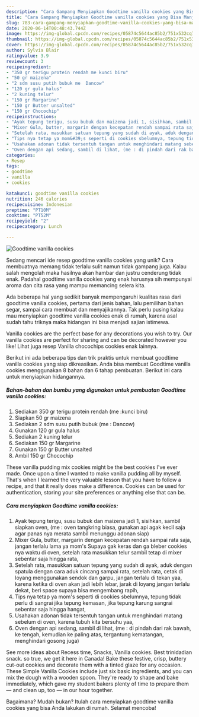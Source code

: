 ```yaml
---
description: "Cara Gampang Menyiapkan Goodtime vanilla cookies yang Bisa Manjain Lidah"
title: "Cara Gampang Menyiapkan Goodtime vanilla cookies yang Bisa Manjain Lidah"
slug: 783-cara-gampang-menyiapkan-goodtime-vanilla-cookies-yang-bisa-manjain-lidah
date: 2020-06-14T00:48:43.744Z
image: https://img-global.cpcdn.com/recipes/05874c5644ac85b2/751x532cq70/goodtime-vanilla-cookies-foto-resep-utama.jpg
thumbnail: https://img-global.cpcdn.com/recipes/05874c5644ac85b2/751x532cq70/goodtime-vanilla-cookies-foto-resep-utama.jpg
cover: https://img-global.cpcdn.com/recipes/05874c5644ac85b2/751x532cq70/goodtime-vanilla-cookies-foto-resep-utama.jpg
author: Sylvia Blair
ratingvalue: 3.9
reviewcount: 3
recipeingredient:
- "350 gr terigu protein rendah me kunci biru"
- "50 gr maizena"
- "2 sdm susu putih bubuk me  Dancow"
- "120 gr gula halus"
- "2 kuning telur"
- "150 gr Margarine"
- "150 gr Butter unsalted"
- "150 gr Chocochip"
recipeinstructions:
- "Ayak tepung terigu, susu bubuk dan maizena jadi 1, sisihkan, sambil siapkan oven, (me : oven tangkring biasa, gunakan api agak kecil saja agar panas nya merata sambil menunggu adonan siap)"
- "Mixer Gula, butter, margarin dengan kecepatan rendah sampai rata saja, jangan terlalu lama ya mom&#39;s Supaya gak keras dan ga bleber cookies nya waktu di oven, setelah rata masukkan telur sambil tetap di mixer sebentar saja hingga rata,"
- "Setelah rata, masukkan satuan tepung yang sudah di ayak, aduk dengan spatula dengan cara aduk cincang sampai rata, setelah rata, cetak di loyang menggunakan sendok dan garpu, jangan terlalu di tekan yaa, karena ketika di oven akan jadi lebih lebar, jarak di loyang jangan terlalu dekat, beri space supaya bisa mengembang rapih,"
- "Tips nya tetap ya mom&#39;s seperti di cookies sbelumnya, tepung tidak perlu di sangrai jika tepung kemasan, jika tepung karung sangrai sebentar saja hingga hangat,"
- "Usahakan adonan tidak tersentuh tangan untuk menghindari matang sebelum di oven, karena tubuh kita bersuhu yaa,"
- "Oven dengan api sedang, sambil di lihat, (me : di pindah dari rak bawah, ke tengah, kemudian ke paling atas, tergantung kematangan, menghindari gosong juga)"
categories:
- Resep
tags:
- goodtime
- vanilla
- cookies

katakunci: goodtime vanilla cookies 
nutrition: 246 calories
recipecuisine: Indonesian
preptime: "PT10M"
cooktime: "PT52M"
recipeyield: "2"
recipecategory: Lunch

---
```



![Goodtime vanilla cookies](https://img-global.cpcdn.com/recipes/05874c5644ac85b2/751x532cq70/goodtime-vanilla-cookies-foto-resep-utama.jpg)

Sedang mencari ide resep goodtime vanilla cookies yang unik? Cara membuatnya memang tidak terlalu sulit namun tidak gampang juga. Kalau salah mengolah maka hasilnya akan hambar dan justru cenderung tidak enak. Padahal goodtime vanilla cookies yang enak harusnya sih mempunyai aroma dan cita rasa yang mampu memancing selera kita.

Ada beberapa hal yang sedikit banyak mempengaruhi kualitas rasa dari goodtime vanilla cookies, pertama dari jenis bahan, lalu pemilihan bahan segar, sampai cara membuat dan menyajikannya. Tak perlu pusing kalau mau menyiapkan goodtime vanilla cookies enak di rumah, karena asal sudah tahu triknya maka hidangan ini bisa menjadi sajian istimewa.

Vanilla cookies are the perfect base for any decorations you wish to try. Our vanilla cookies are perfect for sharing and can be decorated however you like! Lihat juga resep Vanilla chocochips cookies enak lainnya.


Berikut ini ada beberapa tips dan trik praktis untuk membuat goodtime vanilla cookies yang siap dikreasikan. Anda bisa membuat Goodtime vanilla cookies menggunakan 8 bahan dan 6 tahap pembuatan. Berikut ini cara untuk menyiapkan hidangannya.

<!--inarticleads1-->

##### Bahan-bahan dan bumbu yang digunakan untuk pembuatan Goodtime vanilla cookies:

1. Sediakan 350 gr terigu protein rendah (me :kunci biru)
1. Siapkan 50 gr maizena
1. Sediakan 2 sdm susu putih bubuk (me : Dancow)
1. Gunakan 120 gr gula halus
1. Sediakan 2 kuning telur
1. Sediakan 150 gr Margarine
1. Gunakan 150 gr Butter unsalted
1. Ambil 150 gr Chocochip


These vanilla pudding mix cookies might be the best cookies I&#39;ve ever made. Once upon a time I wanted to make vanilla pudding all by myself. That&#39;s when I learned the very valuable lesson that you have to follow a recipe, and that it really does make a difference. Cookies can be used for authentication, storing your site preferences or anything else that can be. 

<!--inarticleads2-->

##### Cara menyiapkan Goodtime vanilla cookies:

1. Ayak tepung terigu, susu bubuk dan maizena jadi 1, sisihkan, sambil siapkan oven, (me : oven tangkring biasa, gunakan api agak kecil saja agar panas nya merata sambil menunggu adonan siap)
1. Mixer Gula, butter, margarin dengan kecepatan rendah sampai rata saja, jangan terlalu lama ya mom&#39;s Supaya gak keras dan ga bleber cookies nya waktu di oven, setelah rata masukkan telur sambil tetap di mixer sebentar saja hingga rata,
1. Setelah rata, masukkan satuan tepung yang sudah di ayak, aduk dengan spatula dengan cara aduk cincang sampai rata, setelah rata, cetak di loyang menggunakan sendok dan garpu, jangan terlalu di tekan yaa, karena ketika di oven akan jadi lebih lebar, jarak di loyang jangan terlalu dekat, beri space supaya bisa mengembang rapih,
1. Tips nya tetap ya mom&#39;s seperti di cookies sbelumnya, tepung tidak perlu di sangrai jika tepung kemasan, jika tepung karung sangrai sebentar saja hingga hangat,
1. Usahakan adonan tidak tersentuh tangan untuk menghindari matang sebelum di oven, karena tubuh kita bersuhu yaa,
1. Oven dengan api sedang, sambil di lihat, (me : di pindah dari rak bawah, ke tengah, kemudian ke paling atas, tergantung kematangan, menghindari gosong juga)


See more ideas about Recess time, Snacks, Vanilla cookies. Best trinidadian snack. so true, we get it here in Canada! Bake these festive, crisp, buttery cut-out cookies and decorate them with a tinted glaze for any occasion. These Simple Vanilla Cookies include just six basic ingredients, and you can mix the dough with a wooden spoon. They&#39;re ready to shape and bake immediately, which gave my student bakers plenty of time to prepare them — and clean up, too — in our hour together. 

Bagaimana? Mudah bukan? Itulah cara menyiapkan goodtime vanilla cookies yang bisa Anda lakukan di rumah. Selamat mencoba!
